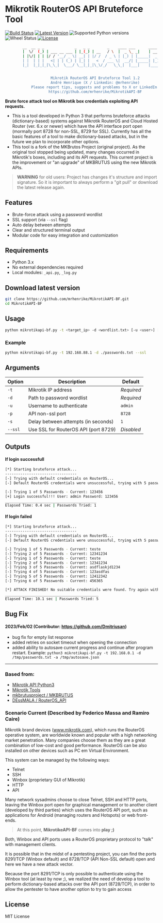 # Mikrotik RouterOS API Bruteforce Tool
[![Build Status](https://travis-ci.org/Wooowe/Mikrotik-rust.svg?branch=master)](https://travis-ci.org/Wooowe/Mikrotik-rust)
[![Latest Version](https://img.shields.io/pypi/v/RouterOS-api.svg)](https://pypi.python.org/pypi/RouterOS-api/)
![Supported Python versions](https://img.shields.io/badge/Python-3-blue)
![Wheel Status](https://img.shields.io/pypi/wheel/RouterOS-api.svg)
[![License](https://img.shields.io/pypi/l/RouterOS-api.svg)](https://github.com/mrhenrike/MikrotikAPI-BF/blob/master/LICENSE)

```sh
        __  __ _ _              _   _ _        _    ____ ___      ____  _____
        |  \/  (_) | ___ __ ___ | |_(_) | __   / \  |  _ \_ _|    | __ )|  ___|
        | |\/| | | |/ / '__/ _ \| __| | |/ /  / _ \ | |_) | |_____|  _ \| |_
        | |  | | |   <| | | (_) | |_| |   <  / ___ \|  __/| |_____| |_) |  _|
        |_|  |_|_|_|\_\_|  \___/ \__|_|_|\_\/_/   \_\_|  |___|    |____/|_|


                     Mikrotik RouterOS API Bruteforce Tool 1.2
                     André Henrique (X / Linkedin: @mrhenrike)
            Please report tips, suggests and problems to X or LinkedIn
                    https://github.com/mrhenrike/MikrotikAPI-BF
```

**Brute force attack tool on Mikrotik box credentials exploiting API requests.**
- This is a tool developed in Python 3 that performs bruteforce attacks (dictionary-based) systems against Mikrotik RouterOS and Cloud Hosted Router (ver. 6.x or newer) which have the API interface port open (mormally port 8728 for non-SSL, 8729 for SSL). Currently has all the basic features of a tool to make dictionary-based attacks, but in the future we plan to incorporate other options.
- This tool is a fork of the MKBrutos Project (original project). As the original tool stopped being updated, many changes occurred in Mikrotik's boxes, including and its API requests. This current project is the improvement or "an upgrade" of MKBRUTUS using the new Mikrotik APIs. 

> **WARNING** for old users: 
> Project has changes it's structure and import signature.
> So it is important to always perform a "git pull" or download the latest release again.

## Features
- Brute-force attack using a password wordlist
- SSL support (via `--ssl` flag)
- Auto delay between attempts
- Clear and structured terminal output
- Modular code for easy integration and customization

## Requirements
- Python 3.x
- No external dependencies required
- Local modules: `_api.py`, `_log.py`

## Download latest version
```sh
git clone https://github.com/mrhenrike/MikrotikAPI-BF.git
cd MikrotikAPI-BF
```

## Usage
```bash
python mikrotikapi-bf.py -t <target_ip> -d <wordlist.txt> [-u <user>] [-p <port>] [-s <seconds>] [--ssl]
```

### Example
```bash
python mikrotikapi-bf.py -t 192.168.88.1 -d ./passwords.txt --ssl
```

## Arguments
| Option       | Description                              | Default         |
|--------------|------------------------------------------|-----------------|
| `-t`         | Mikrotik IP address                      | *Required*      |
| `-d`         | Path to password wordlist                | *Required*      |
| `-u`         | Username to authenticate                 | `admin`         |
| `-p`         | API non-ssl port                         | `8728`          |
| `-s`         | Delay between attempts (in seconds)      | `1`             |
| `--ssl`      | Use SSL for RouterOS API (port 8729)     | *Disabled*      |


## Outputs
#### If login successfull
```sh
[*] Starting bruteforce attack...
---------------------------------
[-] Trying with default credentials on RouterOS...
[-] Default RouterOS credentials were unsuccessful, trying with 5 passwords in list...

[-] Trying 1 of 5 Passwords - Current: 123456
[+] Login successful!!! User: admin Password: 123456
__________________________________________
Elapsed Time: 0.4 sec | Passwords Tried: 1
```
#### If login failed
```sh
[*] Starting bruteforce attack...
---------------------------------
[-] Trying with default credentials on RouterOS...
[-] Default RouterOS credentials were unsuccessful, trying with 5 passwords in list...

[-] Trying 1 of 5 Passwords - Current: teste
[-] Trying 2 of 5 Passwords - Current: 12341234
[-] Trying 1 of 5 Passwords - Current: teste
[-] Trying 2 of 5 Passwords - Current: 12341234
[-] Trying 3 of 5 Passwords - Current: asdflaskjd1234
[-] Trying 4 of 5 Passwords - Current: 123asdfas
[-] Trying 5 of 5 Passwords - Current: 12412342
[-] Trying 6 of 5 Passwords - Current: 456365

[*] ATTACK FINISHED! No suitable credentials were found. Try again with a different wordlist.
___________________________________________
Elapsed Time: 10.1 sec | Passwords Tried: 5
```

## Bug Fix
#### 2023/Feb/02 (Contributor: https://github.com/Dmitriusan)
* bug fix for empty list response
* added retries on socket timeout when opening the connection
* added ability to autosave current progress and continue after program restart. Example: `python3 mikrotikapi-bf.py -t 192.168.0.1 -d /tmp/passwords.txt -a /tmp/autosave.json` 

- - -

### Based from:
+ [Mikrotik API Python3](https://wiki.mikrotik.com/wiki/Manual:API_Python3)
+ [Mikrotik Tools](https://github.com/0ki/mikrotik-tools)
+ [mkbrutusproject / MKBRUTUS](http://mkbrutusproject.github.io/MKBRUTUS/)
+ [DEssMALA / RouterOS_API](https://github.com/DEssMALA/RouterOS_API)

### Scenario Current (Described by Federico Massa and Ramiro Caire)
Mikrotik brand devices (www.mikrotik.com), which runs the RouterOS operative system, are worldwide known and popular with a high networking market penetration. Many companies choose them as they are a great combination of low-cost and good performance. RouterOS can be also installed on other devices such as PC em Virtual Environment.

This system can be managed by the following ways:
- Telnet
- SSH
- Winbox (proprietary GUI of Mikrotik)
- HTTP
- API

Many network sysadmins choose to close Telnet, SSH and HTTP ports, leaving the Winbox port open for graphical management or to another client (developed by third parties) which uses the RouterOS API port, such as applications for Android (managing routers and Hotspots) or web front-ends. 

> At this point, **MikrotikeAPI-BF** comes into **play ;)**

Both, Winbox and API ports uses a RouterOS proprietary protocol to "talk" with management clients.

It is possible that in the midst of a pentesting project, you can find the ports 8291/TCP (Winbox default) and 8728/TCP (API Non-SSL default) open and here we have a new attack vector.

Because the port 8291/TCP is only possible to authenticate using the Winbox tool (at least by now ;), we realized the need of develop a tool to perform dictionary-based attacks over the API port (8728/TCP), in order to allow the pentester to have another option to try to gain access

## License

MIT License